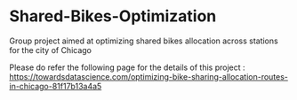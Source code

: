 # Shared-Bikes-Optimization
Group project aimed at optimizing shared bikes allocation across stations for the city of Chicago

Please do refer the following page for the details of this project :
https://towardsdatascience.com/optimizing-bike-sharing-allocation-routes-in-chicago-81f17b13a4a5


